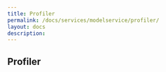 ```yaml
---
title: Profiler
permalink: /docs/services/modelservice/profiler/
layout: docs
description:
---
```


## Profiler


